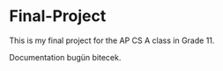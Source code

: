 # Final-Project
This is my final project for the AP CS A class in Grade 11.

Documentation bugün bitecek.
